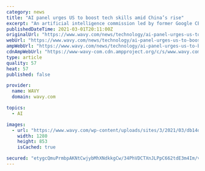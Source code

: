 ```yaml
---
category: news
title: "AI panel urges US to boost tech skills amid China’s rise"
excerpt: "An artificial intelligence commission led by former Google CEO Eric Schmidt is urging the U.S. to boost its AI skills to counter China, including by pursuing “AI-enabled” weapons –"
publishedDateTime: 2021-03-01T20:11:00Z
originalUrl: "https://www.wavy.com/news/technology/ai-panel-urges-us-to-boost-tech-skills-amid-chinas-rise/"
webUrl: "https://www.wavy.com/news/technology/ai-panel-urges-us-to-boost-tech-skills-amid-chinas-rise/"
ampWebUrl: "https://www.wavy.com/news/technology/ai-panel-urges-us-to-boost-tech-skills-amid-chinas-rise/amp/"
cdnAmpWebUrl: "https://www-wavy-com.cdn.ampproject.org/c/s/www.wavy.com/news/technology/ai-panel-urges-us-to-boost-tech-skills-amid-chinas-rise/amp/"
type: article
quality: 57
heat: 57
published: false

provider:
  name: WAVY
  domain: wavy.com

topics:
  - AI

images:
  - url: "https://www.wavy.com/wp-content/uploads/sites/3/2021/03/db14de4ac1e84d259cf3c783ef5a5b02.jpg?w=1280"
    width: 1280
    height: 853
    isCached: true

secured: "etygcQmuPrmbpAKNtCwjybMhXNdkkgCw/34PhVDCTXnJLPpC662tdE3m4Im/vz9Zpiyx+0wRqkU55ejxsIY4wNhpEklsC83PB/JfWjkHHkqf9tWqH3aI3TeIbrrVAARgFnjT/mRksCGrroIkPOugMXkeWbsFVcr7o3VSJ1zssnRfjVNfIhX2LYTsXFOi6sz7K8vnuO++a2NU+3+OKUP3PUQznILidSgAvQDUhi3Kh0D9lroZOufVzuOdRn4gliyCbAeKo6RDT88yhr17ObbsXPLiRNrh/eVUSCgkeGXSsi0UkryJ1+kTpE//agEDSeLKXeNCfe3cvkpZeSytQIgGf+/jNMqaESHcud73aLsqpXM=;96r6jYpkgWVZJVy1voj+oQ=="
---
```


